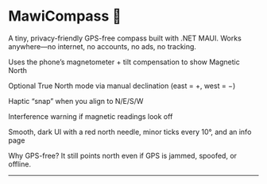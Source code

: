 ﻿# MawiCompass 🧭

A tiny, privacy-friendly GPS-free compass built with .NET MAUI.
Works anywhere—no internet, no accounts, no ads, no tracking.

Uses the phone’s magnetometer + tilt compensation to show Magnetic North

Optional True North mode via manual declination (east = +, west = −)

Haptic “snap” when you align to N/E/S/W

Interference warning if magnetic readings look off

Smooth, dark UI with a red north needle, minor ticks every 10°, and an info page

Why GPS-free? It still points north even if GPS is jammed, spoofed, or offline.

--- 


